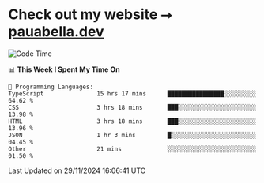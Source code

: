 # Check out my website ⭢ [pauabella.dev](https://pauabella.dev)

<!--START_SECTION:waka-->
![Code Time](http://img.shields.io/badge/Code%20Time-3%2C934%20hrs%2048%20mins-blue)

📊 **This Week I Spent My Time On** 

```text
💬 Programming Languages: 
TypeScript               15 hrs 17 mins      ████████████████░░░░░░░░░   64.62 % 
CSS                      3 hrs 18 mins       ███░░░░░░░░░░░░░░░░░░░░░░   13.98 % 
HTML                     3 hrs 18 mins       ███░░░░░░░░░░░░░░░░░░░░░░   13.96 % 
JSON                     1 hr 3 mins         █░░░░░░░░░░░░░░░░░░░░░░░░   04.45 % 
Other                    21 mins             ░░░░░░░░░░░░░░░░░░░░░░░░░   01.50 % 
```


 Last Updated on 29/11/2024 16:06:41 UTC
<!--END_SECTION:waka-->
